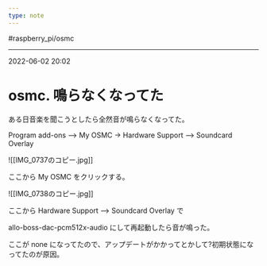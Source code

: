 ```yaml
---
type: note
---
```


#raspberry_pi/osmc 

---
2022-06-02  20:02

# osmc.  鳴らなくなってた

ある日音楽を聞こうとしたら全然音が鳴らなくなってた。

Program add-ons --> My OSMC -> Hardware Support --> Soundcard Overlay  

![[IMG_0737のコピー.jpg]]

ここから My OSMC をクリックする。

![[IMG_0738のコピー.jpg]]

ここから Hardware Support --> Soundcard Overlay で

allo-boss-dac-pcm512x-audio にして再起動したら音が鳴った。

ここが none になってたので、アップデートがかかってとかして?初期状態になってたのが原因。

